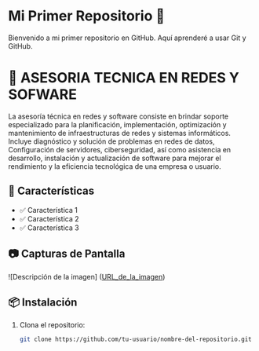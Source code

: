 # Mi Primer Repositorio 🚀  
Bienvenido a mi primer repositorio en GitHub. Aquí aprenderé a usar Git y GitHub.  
# 📌 ASESORIA TECNICA EN REDES Y SOFWARE
La asesoría técnica en redes y software consiste en brindar soporte especializado
para la planificación, implementación, optimización y mantenimiento de infraestructuras 
de redes y sistemas informáticos. Incluye diagnóstico y solución de problemas en redes de datos,
Configuración de servidores, ciberseguridad, así como asistencia en desarrollo, instalación y actualización
de software para mejorar el rendimiento y la eficiencia tecnológica de una empresa o usuario.
## 🚀 Características
- ✅ Característica 1
- ✅ Característica 2
- ✅ Característica 3

## 📷 Capturas de Pantalla
![Descripción de la imagen]
([URL_de_la_imagen](https://www.nobasys.com/html/consultoria-informatica.html))

## 📦 Instalación
1. Clona el repositorio:
   ```sh
   git clone https://github.com/tu-usuario/nombre-del-repositorio.git

